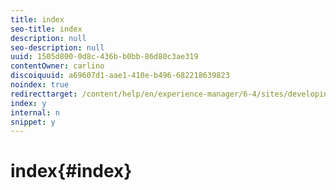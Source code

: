```yaml
---
title: index
seo-title: index
description: null
seo-description: null
uuid: 1505d800-0d8c-436b-b0bb-86d80c3ae319
contentOwner: carlino
discoiquuid: a69607d1-aae1-410e-b496-682218639823
noindex: true
redirecttarget: /content/help/en/experience-manager/6-4/sites/developing/using/reference-materials
index: y
internal: n
snippet: y
---
```


# index{#index}

